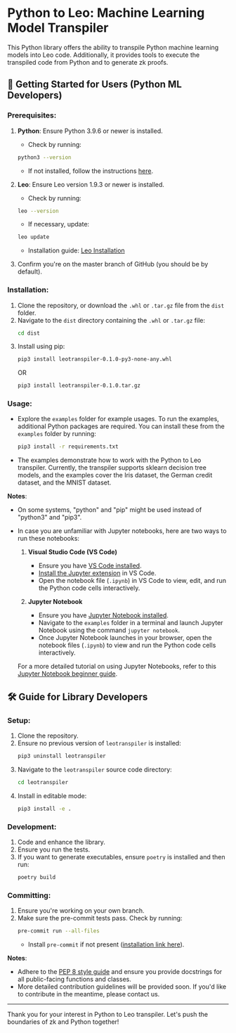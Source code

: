 # Python to Leo: Machine Learning Model Transpiler

This Python library offers the ability to transpile Python machine learning models into Leo code. Additionally, it provides tools to execute the transpiled code from Python and to generate zk proofs.

## 🚀 Getting Started for Users (Python ML Developers)

### Prerequisites:

1. **Python**: Ensure Python 3.9.6 or newer is installed.
   - Check by running:
   ```bash
   python3 --version
   ```
   - If not installed, follow the instructions [here](https://wiki.python.org/moin/BeginnersGuide/Download).

2. **Leo**: Ensure Leo version 1.9.3 or newer is installed.
   - Check by running:
   ```bash
   leo --version
   ```
   - If necessary, update:
   ```bash
   leo update
   ```
   - Installation guide: [Leo Installation](https://developer.aleo.org/leo/installation/)

3. Confirm you're on the master branch of GitHub (you should be by default).

### Installation:

1. Clone the repository, or download the `.whl` or `.tar.gz` file from the `dist` folder.
2. Navigate to the `dist` directory containing the `.whl` or `.tar.gz` file:
   ```bash
   cd dist
   ```
3. Install using pip:
   ```bash
   pip3 install leotranspiler-0.1.0-py3-none-any.whl
   ```
   OR
   ```bash
   pip3 install leotranspiler-0.1.0.tar.gz
   ```

### Usage:

- Explore the `examples` folder for example usages. To run the examples, additional Python packages are required. You can install these from the `examples` folder by running:
   ```bash
   pip3 install -r requirements.txt
   ```
- The examples demonstrate how to work with the Python to Leo transpiler. Currently, the transpiler supports sklearn decision tree models, and the examples cover the Iris dataset, the German credit dataset, and the MNIST dataset.

**Notes**:
- On some systems, "python" and "pip" might be used instead of "python3" and "pip3".
- In case you are unfamiliar with Jupyter notebooks, here are two ways to run these notebooks:

  1. **Visual Studio Code (VS Code)**
      - Ensure you have [VS Code installed](https://code.visualstudio.com/).
      - [Install the Jupyter extension](https://marketplace.visualstudio.com/items?itemName=ms-toolsai.jupyter) in VS Code.
      - Open the notebook file (`.ipynb`) in VS Code to view, edit, and run the Python code cells interactively.

  2. **Jupyter Notebook**
      - Ensure you have [Jupyter Notebook installed](https://jupyter.org/install.html).
      - Navigate to the `examples` folder in a terminal and launch Jupyter Notebook using the command `jupyter notebook`.
      - Once Jupyter Notebook launches in your browser, open the notebook files (`.ipynb`) to view and run the Python code cells interactively.

  For a more detailed tutorial on using Jupyter Notebooks, refer to this [Jupyter Notebook beginner guide](https://realpython.com/jupyter-notebook-introduction/).


## 🛠 Guide for Library Developers

### Setup:

1. Clone the repository.
2. Ensure no previous version of `leotranspiler` is installed:
   ```bash
   pip3 uninstall leotranspiler
   ```
3. Navigate to the `leotranspiler` source code directory:
   ```bash
   cd leotranspiler
   ```
4. Install in editable mode:
   ```bash
   pip3 install -e .
   ```

### Development:

1. Code and enhance the library.
2. Ensure you run the tests.
3. If you want to generate executables, ensure `poetry` is installed and then run:
   ```bash
   poetry build
   ```

### Committing:

1. Ensure you're working on your own branch.
2. Make sure the pre-commit tests pass. Check by running:
   ```bash
   pre-commit run --all-files
   ```
   - Install `pre-commit` if not present ([installation link here](https://pre-commit.com/)).

**Notes**:
- Adhere to the [PEP 8 style guide](https://peps.python.org/pep-0008/) and ensure you provide docstrings for all public-facing functions and classes.
- More detailed contribution guidelines will be provided soon. If you'd like to contribute in the meantime, please contact us.

---

Thank you for your interest in Python to Leo transpiler. Let's push the boundaries of zk and Python together!
